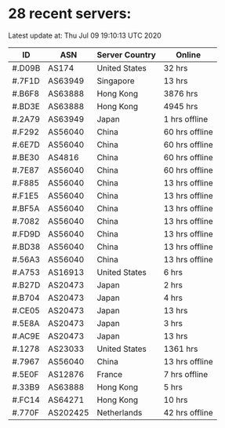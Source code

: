 # 28 recent servers:

Latest update at: Thu Jul 09 19:10:13 UTC 2020

| ID | ASN | Server Country | Online |
| -- | --- | -------------- | ------ |
| #.D09B | AS174 | United States | 32 hrs |
| #.7F1D | AS63949 | Singapore | 13 hrs |
| #.B6F8 | AS63888 | Hong Kong | 3876 hrs |
| #.BD3E | AS63888 | Hong Kong | 4945 hrs |
| #.2A79 | AS63949 | Japan | 1 hrs offline |
| #.F292 | AS56040 | China | 60 hrs offline |
| #.6E7D | AS56040 | China | 60 hrs offline |
| #.BE30 | AS4816 | China | 60 hrs offline |
| #.7E87 | AS56040 | China | 60 hrs offline |
| #.F885 | AS56040 | China | 13 hrs offline |
| #.F1E5 | AS56040 | China | 13 hrs offline |
| #.BF5A | AS56040 | China | 13 hrs offline |
| #.7082 | AS56040 | China | 13 hrs offline |
| #.FD9D | AS56040 | China | 13 hrs offline |
| #.BD38 | AS56040 | China | 13 hrs offline |
| #.56A3 | AS56040 | China | 13 hrs offline |
| #.A753 | AS16913 | United States | 6 hrs |
| #.B27D | AS20473 | Japan | 2 hrs |
| #.B704 | AS20473 | Japan | 4 hrs |
| #.CE05 | AS20473 | Japan | 13 hrs |
| #.5E8A | AS20473 | Japan | 3 hrs |
| #.AC9E | AS20473 | Japan | 13 hrs |
| #.1278 | AS23033 | United States | 1361 hrs |
| #.7967 | AS56040 | China | 13 hrs offline |
| #.5E0F | AS12876 | France | 7 hrs offline |
| #.33B9 | AS63888 | Hong Kong | 5 hrs |
| #.FC14 | AS64271 | Hong Kong | 10 hrs |
| #.770F | AS202425 | Netherlands | 42 hrs offline |

